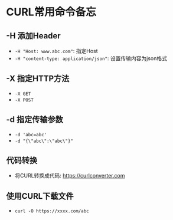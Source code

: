 # CURL常用命令备忘

## -H 添加Header

- `-H "Host: www.abc.com"`: 指定Host
- `-H "content-type: application/json"`: 设置传输内容为json格式

## -X 指定HTTP方法

- `-X GET`
- `-X POST`

## -d 指定传输参数

- `-d 'abc=abc'`
- `-d "{\"abc\":\"abc\"}"`


## 代码转换

- 将CURL转换成代码: <https://curlconverter.com>

## 使用CURL下载文件
- `curl -O https://xxxx.com/abc`

